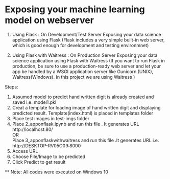 # Exposing your machine learning model on webserver 

1. Using Flask : On Development/Test Server
Exposing your data science application using Flask (Flask includes a very simple built-in web server, which is good enough for development and testing environmnet)

2. Using Flask with Waitress : On Production Server
Exposing your data science application using Flask with Waitress (If you want to run Flask in production, be sure to use a production-ready web server and let your app be handled by a WSGI application server like Gunicorn (UNIX), Waitress(Windows). In this project we are using Waitress )

Steps:
1. Assumed model to predict hand written digit is already created and saved i.e. model1.pkl
2. Creat a template for loading image of hand written digit and displaying predicted result. Template(index.html) is placed in templates    folder
3. Place test images in test-imgs folder
4. Place 2_apponflask.ipynb and run this file . It generates URL http://localhost:80/ \
   OR \
   Place 3_apponflaskwithwaitress and run this file .It generates URL i.e. http://DESKTOP-RV05O09:8000
5. Access URL
6. Choose File/Image to be predicted
7. Click Predict to get result

** Note: All codes were executed on Windows 10

    
